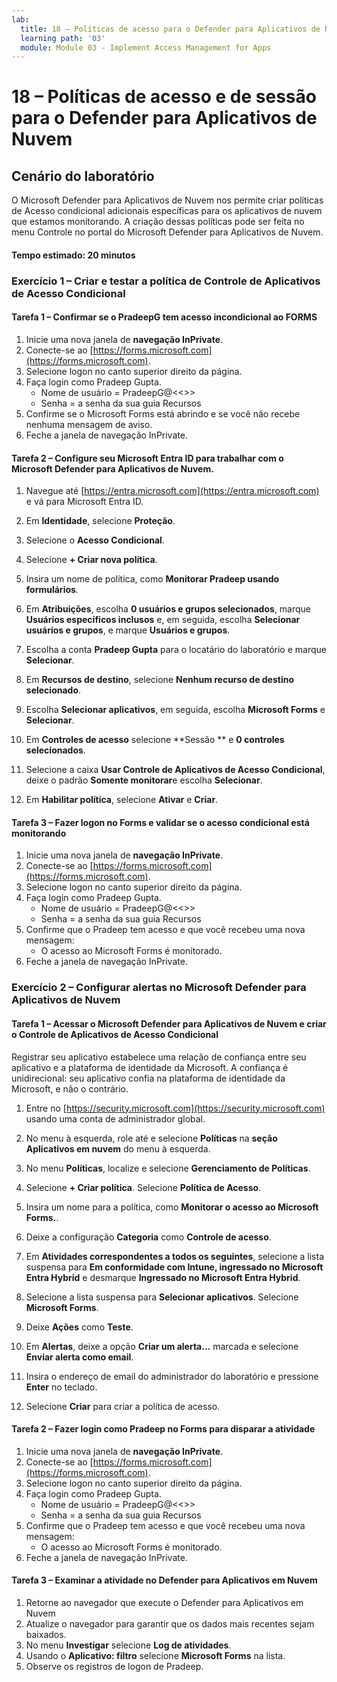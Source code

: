 ```yaml
---
lab:
  title: 18 – Políticas de acesso para o Defender para Aplicativos de Nuvem
  learning path: '03'
  module: Module 03 - Implement Access Management for Apps
---
```


# 18 – Políticas de acesso e de sessão para o Defender para Aplicativos de Nuvem

## Cenário do laboratório

O Microsoft Defender para Aplicativos de Nuvem nos permite criar políticas de Acesso condicional adicionais específicas para os aplicativos de nuvem que estamos monitorando.  A criação dessas políticas pode ser feita no menu Controle no portal do Microsoft Defender para Aplicativos de Nuvem.

#### Tempo estimado: 20 minutos

### Exercício 1 – Criar e testar a política de Controle de Aplicativos de Acesso Condicional

#### Tarefa 1 – Confirmar se o PradeepG tem acesso incondicional ao FORMS

1. Inicie uma nova janela de **navegação InPrivate**.
2. Conecte-se ao [https://forms.microsoft.com](https://forms.microsoft.com).
3. Selecione logon no canto superior direito da página.
4. Faça login como Pradeep Gupta.
   - Nome de usuário = PradeepG@<<<your lab hoster provided domain>>>
   - Senha = a senha da sua guia Recursos
5. Confirme se o Microsoft Forms está abrindo e se você não recebe nenhuma mensagem de aviso.
6. Feche a janela de navegação InPrivate.

#### Tarefa 2 – Configure seu Microsoft Entra ID para trabalhar com o Microsoft Defender para Aplicativos de Nuvem.

1. Navegue até [https://entra.microsoft.com](https://entra.microsoft.com) e vá para Microsoft Entra ID.

2. Em **Identidade**, selecione **Proteção**.

3. Selecione o **Acesso Condicional**.

4. Selecione **+ Criar nova política**.

5. Insira um nome de política, como **Monitorar Pradeep usando formulários**.

6. Em **Atribuições**, escolha **0 usuários e grupos selecionados**, marque **Usuários específicos inclusos** e, em seguida, escolha **Selecionar usuários e grupos**, e marque **Usuários e grupos**.

7. Escolha a conta **Pradeep Gupta** para o locatário do laboratório e marque **Selecionar**.

8. Em **Recursos de destino**, selecione **Nenhum recurso de destino selecionado**.

9. Escolha **Selecionar aplicativos**, em seguida, escolha **Microsoft Forms** e **Selecionar**. 

10. Em **Controles de acesso** selecione **Sessão ** e **0 controles selecionados**.

11. Selecione a caixa **Usar Controle de Aplicativos de Acesso Condicional**, deixe o padrão **Somente monitorar**e escolha **Selecionar**.

12. Em **Habilitar política**, selecione **Ativar** e **Criar**.

#### Tarefa 3 – Fazer logon no Forms e validar se o acesso condicional está monitorando

1. Inicie uma nova janela de **navegação InPrivate**.
2. Conecte-se ao [https://forms.microsoft.com](https://forms.microsoft.com).
3. Selecione logon no canto superior direito da página.
4. Faça login como Pradeep Gupta.
   - Nome de usuário = PradeepG@<<<your lab hoster provided domain>>>
   - Senha = a senha da sua guia Recursos
5. Confirme que o Pradeep tem acesso e que você recebeu uma nova mensagem:
   - O acesso ao Microsoft Forms é monitorado.
6. Feche a janela de navegação InPrivate.

### Exercício 2 – Configurar alertas no Microsoft Defender para Aplicativos de Nuvem

#### Tarefa 1 – Acessar o Microsoft Defender para Aplicativos de Nuvem e criar o Controle de Aplicativos de Acesso Condicional

Registrar seu aplicativo estabelece uma relação de confiança entre seu aplicativo e a plataforma de identidade da Microsoft. A confiança é unidirecional: seu aplicativo confia na plataforma de identidade da Microsoft, e não o contrário.

1. Entre no [https://security.microsoft.com](https://security.microsoft.com) usando uma conta de administrador global.

1. No menu à esquerda, role até e selecione **Políticas** na **seção Aplicativos em nuvem** do menu à esquerda.

1. No menu **Políticas**, localize e selecione **Gerenciamento de Políticas**.

1. Selecione **+ Criar política**. Selecione **Política de Acesso**.

1. Insira um nome para a política, como **Monitorar o acesso ao Microsoft Forms.**.

1. Deixe a configuração **Categoria** como **Controle de acesso**.

1. Em **Atividades correspondentes a todos os seguintes**, selecione a lista suspensa para **Em conformidade com Intune, ingressado no Microsoft Entra Hybrid** e desmarque **Ingressado no Microsoft Entra Hybrid**.

1. Selecione a lista suspensa para **Selecionar aplicativos**.  Selecione **Microsoft Forms**.

1. Deixe **Ações** como **Teste**.

1. Em **Alertas**, deixe a opção **Criar um alerta...** marcada e selecione **Enviar alerta como email**.

1. Insira o endereço de email do administrador do laboratório e pressione **Enter** no teclado.

1. Selecione **Criar** para criar a política de acesso.

#### Tarefa 2 – Fazer login como Pradeep no Forms para disparar a atividade

1. Inicie uma nova janela de **navegação InPrivate**.
2. Conecte-se ao [https://forms.microsoft.com](https://forms.microsoft.com).
3. Selecione logon no canto superior direito da página.
4. Faça login como Pradeep Gupta.
   - Nome de usuário = PradeepG@<<<your lab hoster provided domain>>>
   - Senha = a senha da sua guia Recursos
5. Confirme que o Pradeep tem acesso e que você recebeu uma nova mensagem:
   - O acesso ao Microsoft Forms é monitorado.
6. Feche a janela de navegação InPrivate.

#### Tarefa 3 – Examinar a atividade no Defender para Aplicativos em Nuvem

1. Retorne ao navegador que execute o Defender para Aplicativos em Nuvem
2. Atualize o navegador para garantir que os dados mais recentes sejam baixados.
3. No menu **Investigar** selecione **Log de atividades**.
4. Usando o **Aplicativo: filtro** selecione **Microsoft Forms** na lista.
5. Observe os registros de logon de Pradeep.
